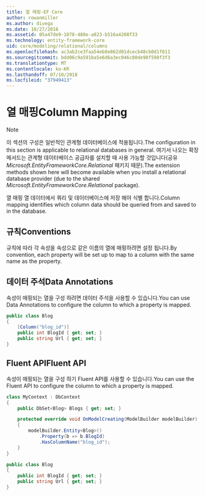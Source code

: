 ```yaml
---
title: 열 매핑-EF Core
author: rowanmiller
ms.author: divega
ms.date: 10/27/2016
ms.assetid: 05a47de9-1078-488e-a823-b516a4208f33
ms.technology: entity-framework-core
uid: core/modeling/relational/columns
ms.openlocfilehash: ac3ab2ce3faa54eb8e862d01dcecb48cb0d1f811
ms.sourcegitcommit: bdd06c9a591ba5e6d6a3ec046c80de98f598f3f3
ms.translationtype: MT
ms.contentlocale: ko-KR
ms.lasthandoff: 07/10/2018
ms.locfileid: "37949413"
---
```

# <a name="column-mapping"></a><span data-ttu-id="eb1d0-102">열 매핑</span><span class="sxs-lookup"><span data-stu-id="eb1d0-102">Column Mapping</span></span>

> [!NOTE]  
> <span data-ttu-id="eb1d0-103">이 섹션의 구성은 일반적인 관계형 데이터베이스에 적용됩니다.</span><span class="sxs-lookup"><span data-stu-id="eb1d0-103">The configuration in this section is applicable to relational databases in general.</span></span> <span data-ttu-id="eb1d0-104">여기서 나오는 확장 메서드는 관계형 데이터베이스 공급자를 설치할 때 사용 가능할 것입니다(공유 *Microsoft.EntityFrameworkCore.Relational* 패키지 때문).</span><span class="sxs-lookup"><span data-stu-id="eb1d0-104">The extension methods shown here will become available when you install a relational database provider (due to the shared *Microsoft.EntityFrameworkCore.Relational* package).</span></span>

<span data-ttu-id="eb1d0-105">열 매핑 열 데이터에서 쿼리 및 데이터베이스에 저장 해야 식별 합니다.</span><span class="sxs-lookup"><span data-stu-id="eb1d0-105">Column mapping identifies which column data should be queried from and saved to in the database.</span></span>

## <a name="conventions"></a><span data-ttu-id="eb1d0-106">규칙</span><span class="sxs-lookup"><span data-stu-id="eb1d0-106">Conventions</span></span>

<span data-ttu-id="eb1d0-107">규칙에 따라 각 속성을 속성으로 같은 이름의 열에 매핑하려면 설정 됩니다.</span><span class="sxs-lookup"><span data-stu-id="eb1d0-107">By convention, each property will be set up to map to a column with the same name as the property.</span></span>

## <a name="data-annotations"></a><span data-ttu-id="eb1d0-108">데이터 주석</span><span class="sxs-lookup"><span data-stu-id="eb1d0-108">Data Annotations</span></span>

<span data-ttu-id="eb1d0-109">속성이 매핑되는 열을 구성 하려면 데이터 주석을 사용할 수 있습니다.</span><span class="sxs-lookup"><span data-stu-id="eb1d0-109">You can use Data Annotations to configure the column to which a property is mapped.</span></span>

<!-- [!code-csharp[Main](samples/core/relational/Modeling/DataAnnotations/Samples/Relational/Column.cs?highlight=3)] -->
``` csharp
public class Blog
{
    [Column("blog_id")]
    public int BlogId { get; set; }
    public string Url { get; set; }
}
```

## <a name="fluent-api"></a><span data-ttu-id="eb1d0-110">Fluent API</span><span class="sxs-lookup"><span data-stu-id="eb1d0-110">Fluent API</span></span>

<span data-ttu-id="eb1d0-111">속성이 매핑되는 열을 구성 하기 Fluent API를 사용할 수 있습니다.</span><span class="sxs-lookup"><span data-stu-id="eb1d0-111">You can use the Fluent API to configure the column to which a property is mapped.</span></span>

<!-- [!code-csharp[Main](samples/core/relational/Modeling/FluentAPI/Samples/Relational/Column.cs?highlight=7,8,9)] -->
``` csharp
class MyContext : DbContext
{
    public DbSet<Blog> Blogs { get; set; }

    protected override void OnModelCreating(ModelBuilder modelBuilder)
    {
        modelBuilder.Entity<Blog>()
            .Property(b => b.BlogId)
            .HasColumnName("blog_id");
    }
}

public class Blog
{
    public int BlogId { get; set; }
    public string Url { get; set; }
}
```
